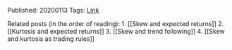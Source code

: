 
Published: 20200113
Tags:
[Link](https://qoppac.blogspot.com/2020/01/skew-and-kurtosis-as-trading-rules.html)

Related posts (in the order of reading):
	1. [[Skew and expected returns]]
	2. [[Kurtosis and expected returns]]
	3. [[Skew and trend following]]
	4. [[Skew and kurtosis as trading rules]]